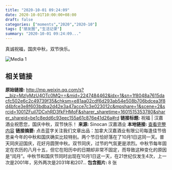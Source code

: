 ```yaml
---
title: "2020-10-01 09:24:09"
date: 2020-10-01T10:00:00+08:00
draft: false
categories: ["moments","2020","2020-10"]
tags: ["朋友圈","生活记录"]
summary: "2020-10-01 09:24:09..."
---
```


真诚祝福，国庆中秋，双节快乐。

![Media 1](/Moments/photos/2020-10-01/202010010924090.jpg)

## 相关链接

**原始链接:** http://mp.weixin.qq.com/s?__biz=MzIyMzU4OTc0MQ==&mid=2247484462&idx=1&sn=1f8048a7615dacfc502e6c2c49739f35&chksm=e81aa02cdf6d293ab54e508b706bdcea3f8d4bfce3e8f603bdba2d42e3a47acce7c3e023012c&mpshare=1&scene=2&srcid=1001ZFuiI7DCxhRD3fkFHMoF&sharer_sharetime=1601515353780&sharer_shareid=be1c8edd6c93eec155a61c876e41d26a#rd
**链接标题:** 祝福 | 汉嘉酒业祝愿您，国庆中秋，双节快乐！
**来源:** Sinocan 汉嘉酒业
**本地链接:** [查看完整内容](/link_content/2020/10/2020-10-01/link_content/)
**链接摘要:** 点击蓝字关注我们文章出品：加拿大汉嘉酒业有限公司每逢佳节倍思亲今年的中秋和国庆确实比较特别。两个节日恰好落在了10月1日这同一天。普天同庆迎国庆，花好月圆贺中秋。双节同庆，过节的气氛更是浓烈。中秋节每年固定在农历的八月十五，但它在阳历中的日期却非常不固定，而导致这种变化的原因是“闰月”。中秋节和国庆节同时出现在10月1日这一天，在21世纪仅发生4次，上一次是2001年，另外两次是2031年和207...
**包含图片:** 8 张

